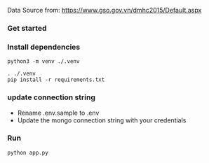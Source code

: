 Data Source from: 
https://www.gso.gov.vn/dmhc2015/Default.aspx

### Get started

### Install dependencies
```
python3 -m venv ./.venv

. ./.venv
pip install -r requirements.txt

```
### update connection string
- Rename .env.sample to .env
- Update the mongo connection string with your credentials

### Run 
```
python app.py

```